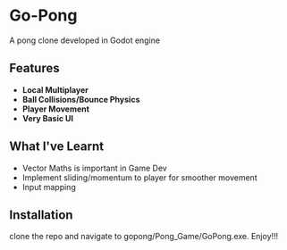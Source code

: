 # Go-Pong

A pong clone developed in Godot engine

## Features
- **Local Multiplayer**
- **Ball Collisions/Bounce Physics**
- **Player Movement**
- **Very Basic UI**


## What I've Learnt
- Vector Maths is important in Game Dev
- Implement sliding/momentum to player for smoother movement
- Input mapping

## Installation
clone the repo and navigate to gopong/Pong_Game/GoPong.exe. Enjoy!!!
